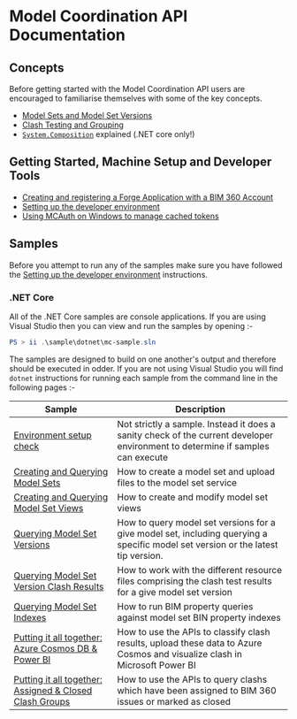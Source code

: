 # Model Coordination API Documentation

## Concepts

Before getting started with the Model Coordination API users are encouraged to familiarise themselves with some of the key concepts.  

- [Model Sets and Model Set Versions](doc/model-sets.md)
- [Clash Testing and Grouping](doc/clash.md)
- [`System.Composition`](doc/system-composition-explained.md) explained (.NET core only!)

## Getting Started, Machine Setup and Developer Tools

- [Creating and registering a Forge Application with a BIM 360 Account](doc/forge-app-setup.md)
- [Setting up the developer environment](tools/dotnet/src/MCConfig/README.md)
- [Using MCAuth on Windows to manage cached tokens](tools/dotnet/src/MCAuth/README.md)

## Samples

Before you attempt to run any of the samples make sure you have followed the [Setting up the developer environment](doc/dev-machine-setup.md) instructions.

### .NET Core

All of the .NET Core samples are console applications. If you are using Visual Studio then you can view and run the samples by opening :-

```PowerShell
PS > ii .\sample\dotnet\mc-sample.sln
```

The samples are designed to build on one another's output and therefore should be executed in odder. If you are not using Visual Studio you will find `dotnet` instructions for running each sample from the command line in the following pages :-


| Sample | Description |
| --- | --- |
| [Environment setup check](sample/dotnet/src/TestEnvironmentSetup/README.md)|Not strictly a sample. Instead it does a sanity check of the current developer environment to determine if samples can execute|
|[Creating and Querying Model Sets](sample/dotnet/src/CreateModelSet/README.md)|How to create a model set and upload files to the model set service|
|[Creating and Querying Model Set Views](sample/dotnet/src/ModelSetViews/README.md)|How to create and modify model set views|
|[Querying Model Set Versions](sample/dotnet/src/QueryModelSet/README.md)|How to query model set versions for a give model set, including querying a specific model set version or the latest tip version.|
|[Querying Model Set Version Clash Results](sample/dotnet/src/QueryClashTestResults/README.md)|How to work with the different resource files comprising the clash test results for a give model set version|
|[Querying Model Set Indexes](sample/dotnet/src/QueryModelSetVersionIndex/README.md)|How to run BIM property queries against model set BIN property indexes|
|[Putting it all together: Azure Cosmos DB & Power BI](sample/dotnet/src/CosmoDbUploader/README.md)|How to use the APIs to classify clash results, upload these data to Azure Cosmos and visualize clash in Microsoft Power BI|
|[Putting it all together: Assigned & Closed Clash Groups](sample/dotnet/src/QueryAssignedClosedClash/README.md)|How to use the APIs to query clashs which have been assigned to BIM 360 issues or marked as closed|

